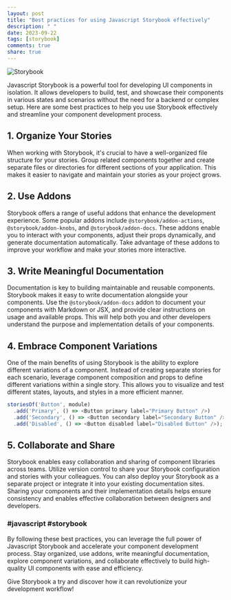 ```yaml
---
layout: post
title: "Best practices for using Javascript Storybook effectively"
description: " "
date: 2023-09-22
tags: [storybook]
comments: true
share: true
---
```


![Storybook](https://i.imgur.com/hpOzo7s.png)

Javascript Storybook is a powerful tool for developing UI components in isolation. It allows developers to build, test, and showcase their components in various states and scenarios without the need for a backend or complex setup. Here are some best practices to help you use Storybook effectively and streamline your component development process.

## 1. Organize Your Stories

When working with Storybook, it's crucial to have a well-organized file structure for your stories. Group related components together and create separate files or directories for different sections of your application. This makes it easier to navigate and maintain your stories as your project grows.

## 2. Use Addons

Storybook offers a range of useful addons that enhance the development experience. Some popular addons include `@storybook/addon-actions`, `@storybook/addon-knobs`, and `@storybook/addon-docs`. These addons enable you to interact with your components, adjust their props dynamically, and generate documentation automatically. Take advantage of these addons to improve your workflow and make your stories more interactive.

## 3. Write Meaningful Documentation

Documentation is key to building maintainable and reusable components. Storybook makes it easy to write documentation alongside your components. Use the `@storybook/addon-docs` addon to document your components with Markdown or JSX, and provide clear instructions on usage and available props. This will help both you and other developers understand the purpose and implementation details of your components.

## 4. Embrace Component Variations

One of the main benefits of using Storybook is the ability to explore different variations of a component. Instead of creating separate stories for each scenario, leverage component composition and props to define different variations within a single story. This allows you to visualize and test different states, layouts, and styles in a more efficient manner.

```javascript
storiesOf('Button', module)
  .add('Primary', () => <Button primary label="Primary Button" />)
  .add('Secondary', () => <Button secondary label="Secondary Button" />)
  .add('Disabled', () => <Button disabled label="Disabled Button" />);
```

## 5. Collaborate and Share

Storybook enables easy collaboration and sharing of component libraries across teams. Utilize version control to share your Storybook configuration and stories with your colleagues. You can also deploy your Storybook as a separate project or integrate it into your existing documentation sites. Sharing your components and their implementation details helps ensure consistency and enables effective collaboration between designers and developers.

### #javascript #storybook

By following these best practices, you can leverage the full power of Javascript Storybook and accelerate your component development process. Stay organized, use addons, write meaningful documentation, explore component variations, and collaborate effectively to build high-quality UI components with ease and efficiency.

Give Storybook a try and discover how it can revolutionize your development workflow!